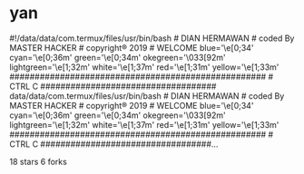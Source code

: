 # yan
#!/data/data/com.termux/files/usr/bin/bash # DIAN HERMAWAN # coded By MASTER HACKER # copyright® 2019 # WELCOME  blue='\e[0;34' cyan='\e[0;36m' green='\e[0;34m' okegreen='\033[92m' lightgreen='\e[1;32m' white='\e[1;37m' red='\e[1;31m' yellow='\e[1;33m'  ################################################### # CTRL C ###################################
data/data/com.termux/files/usr/bin/bash # DIAN HERMAWAN # coded By MASTER HACKER # copyright® 2019 # WELCOME blue='\e[0;34' cyan='\e[0;36m' green='\e[0;34m' okegreen='\033[92m' lightgreen='\e[1;32m' white='\e[1;37m' red='\e[1;31m' yellow='\e[1;33m' ################################################### # CTRL C ##################################…

 18 stars
 6 forks
